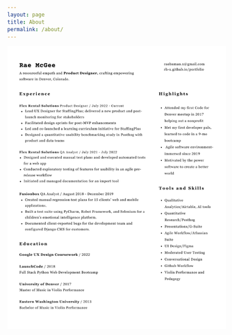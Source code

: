 ```yaml
---
layout: page
title: About
permalink: /about/
---
```

<img src="https://github.com/RH-X/portfolio/blob/gh-pages/docs/about-page/rae-mcgee-ux-resume.pdf?raw=true"/>



